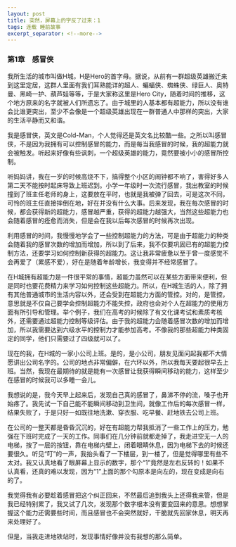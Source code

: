```yaml
---
layout: post
title: 突然，屏幕上的字反了过来：1
tags: 连载 睡前故事
excerpt_separator: <!--more-->
---
```


### 第1章　感冒侠

我所生活的城市叫做H城，H是Hero的首字母。据说，从前有一群超级英雄搬迁来到这里定居，这群人里面有我们耳熟能详的超人、蝙蝠侠、蜘蛛侠、绿巨人、奥特曼、黑崎一护、葫芦娃等等，于是大家称这里是Hero City，随着时间的推移，这个地方原来的名字就被人们所遗忘了。由于城里的人基本都有超能力，所以没有谁会比谁更突出，至少不会像是一个超级英雄出现在一群普通人中那样的突出，大家的生活平静而又和谐。

我是感冒侠，英文是Cold-Man，个人觉得还是英文名比较酷一些。之所以叫感冒侠，不是因为我拥有可以控制感冒的能力，而是每当我感冒的时候，我的超能力就会被触发。听起来好像有些讽刺，一个超级英雄的能力，竟然要被小小的感冒所控制。

听妈妈讲，我在一岁的时候高烧不下，搞得整个小区的闹钟都不响了，害得好多人第二天不能按时起床导致上班迟到。小学一年级时一次流行感冒，我出教室的时候撞到了班主任老师的身上，这要放在平时，也就是我被弹了回去，可是这次不同，可怜的班主任直接摔倒在地，好在并没有什么大事。后来发现，我在每次感冒的时候，都会获得新的超能力，感冒越严重，获得的超能力越强大，当然这些超能力也会随着感冒的痊愈而消失，但是会在我以后每次感冒的时候再次出现。

<!--more-->

利用感冒的时间，我慢慢地学会了一些控制超能力的方法，可是由于超能力的种类会随着我的感冒次数的增加而增加，所以到了后来，我不仅要巩固已有的超能力控制方法，还要学习如何控制新获得的超能力。这让我非常疲惫以至于曾一度感觉不会再爱了（累感不爱），好在是随着年龄增长，我变得并不经常感冒了。

在H城拥有超能力是一件很平常的事情，超能力虽然可以在某些方面带来便利，但是同时也要花费精力来学习如何控制这些超能力。所以，在H城生活的人，除了拥有其他普通城市的生活内容以外，还会受到在超能力方面的管控。对的，是管控，意思就是不仅自己要学会控制超能力不能失控，政府也会对个人在超能力的使用方面有所引导和管理。举个例子，我们在高考的时候除了有文化课考试和素质考核外，还需要通过超能力控制等级评估。由于我的超能力会随着感冒次数的增加而增加，所以我需要达到六级水平的控制力才能参加高考。不像我的那些超能力种类固定的同学，他们只需要过了四级就可以了。

现在的我，在H城的一家小公司上班。是的，是小公司，朋友见面问起我都不大情愿讲出公司名字的。公司的地点非常偏僻，在六环以外，所以我每天要起很早去上班。当然，我现在最期待的就是能有一次感冒让我获得瞬间移动的能力，这样至少在感冒的时候我可以多睡一会儿。

我想说的是，我今天早上起来后，发现自己真的感冒了，鼻涕不停的流，嗓子也开始疼了。我先试一下自己能不能瞬间移动到卫生间，就像工作后的每次感冒一样，结果失败了，于是只好一如既往地洗漱、穿衣服、吃早餐、赶地铁去公司上班。

在公司的一整天都是昏昏沉沉的，好在有超能力帮我抵消了一些工作上的压力，勉强在下班时完成了一天的工作。同事们在几分钟前就都走掉了，我走进空无一人的电梯，按了一层的按钮，靠在电梯内壁上，闭着眼睛休息，因为电梯下去的时候还要很久。听见“叮”的一声，我抬头看了一下楼层，到一楼了，但是觉得哪里有些不太对。我又认真地看了眼屏幕上显示的数字，那个“1”竟然是左右反转的！如果不认真看，还真的难以发现，因为“1”上面的那个勾原本是向左的，现在变成是向右的了。

我觉得我有必要趁着感冒把这个纠正回来，不然最后追到我头上还得我来管，但是我已经特别累了，我又试了几次，发现那个数字根本没有要变回来的意思。想想掌握这个能力还需要些时间，而且感冒也不会突然就好，干脆就先回家休息，明天再来处理好了。

但是，当我走进地铁站时，发现事情好像并没有我想的那么简单。